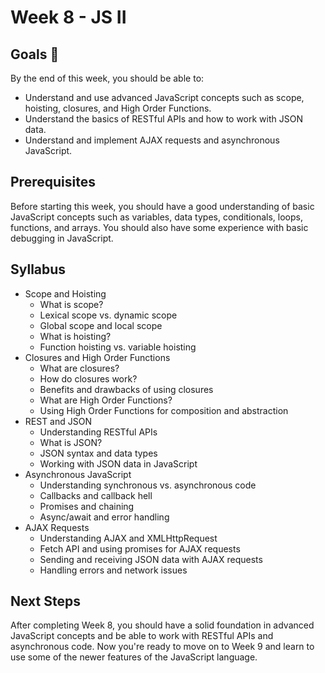 # Week 8 - JS II

## Goals 🌟
By the end of this week, you should be able to:

- Understand and use advanced JavaScript concepts such as scope, hoisting, closures, and High Order Functions.
- Understand the basics of RESTful APIs and how to work with JSON data.
- Understand and implement AJAX requests and asynchronous JavaScript.

## Prerequisites
Before starting this week, you should have a good understanding of basic JavaScript concepts such as variables, data types, conditionals, loops, functions, and arrays. You should also have some experience with basic debugging in JavaScript.

## Syllabus
- Scope and Hoisting
    - What is scope?
    - Lexical scope vs. dynamic scope
    - Global scope and local scope
    - What is hoisting?
    - Function hoisting vs. variable hoisting
- Closures and High Order Functions
    - What are closures?
    - How do closures work?
    - Benefits and drawbacks of using closures
    - What are High Order Functions?
    - Using High Order Functions for composition and abstraction
- REST and JSON
    - Understanding RESTful APIs
    - What is JSON?
    - JSON syntax and data types
    - Working with JSON data in JavaScript
- Asynchronous JavaScript
    - Understanding synchronous vs. asynchronous code
    - Callbacks and callback hell
    - Promises and chaining
    - Async/await and error handling
- AJAX Requests
    - Understanding AJAX and XMLHttpRequest
    - Fetch API and using promises for AJAX requests
    - Sending and receiving JSON data with AJAX requests
    - Handling errors and network issues

## Next Steps
After completing Week 8, you should have a solid foundation in advanced JavaScript concepts and be able to work with RESTful APIs and asynchronous code. Now you're ready to move on to Week 9 and learn to use some of the newer features of the JavaScript language. 